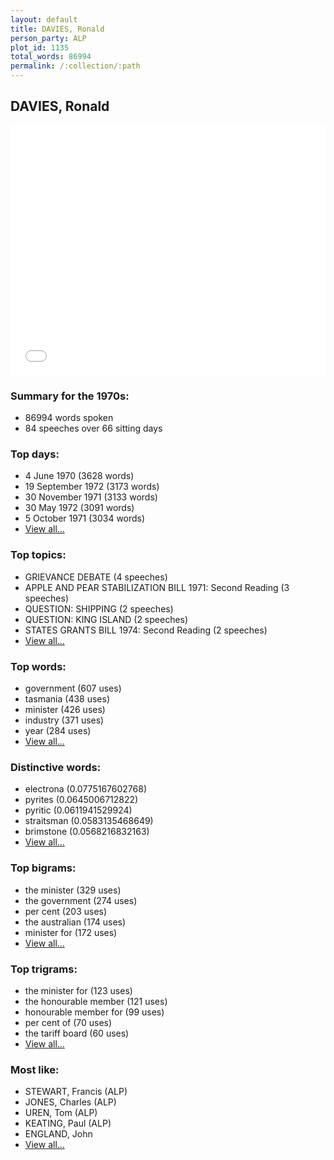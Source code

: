 ```yaml
---
layout: default
title: DAVIES, Ronald
person_party: ALP
plot_id: 1135
total_words: 86994
permalink: /:collection/:path
---
```


## DAVIES, Ronald

<iframe width="100%" height="400" frameborder="0" scrolling="no" src="//plot.ly/~wragge/1135.embed"></iframe>


### Summary for the 1970s:

* 86994 words spoken
* 84 speeches over 66 sitting days


### Top days:

* 4 June 1970 (3628 words)
* 19 September 1972 (3173 words)
* 30 November 1971 (3133 words)
* 30 May 1972 (3091 words)
* 5 October 1971 (3034 words)
* [View all...](days/)


### Top topics:

* GRIEVANCE DEBATE (4 speeches)
* APPLE AND PEAR STABILIZATION BILL 1971: Second Reading (3 speeches)
* QUESTION: SHIPPING (2 speeches)
* QUESTION: KING ISLAND (2 speeches)
* STATES GRANTS BILL 1974: Second Reading (2 speeches)
* [View all...](topics/)


### Top words:

* government (607 uses)
* tasmania (438 uses)
* minister (426 uses)
* industry (371 uses)
* year (284 uses)
* [View all...](words/)


### Distinctive words:

* electrona (0.0775167602768)
* pyrites (0.0645006712822)
* pyritic (0.0611941529924)
* straitsman (0.0583135468649)
* brimstone (0.0568216832163)
* [View all...](sig_words/)


### Top bigrams:

* the minister (329 uses)
* the government (274 uses)
* per cent (203 uses)
* the australian (174 uses)
* minister for (172 uses)
* [View all...](bigrams/)


### Top trigrams:

* the minister for (123 uses)
* the honourable member (121 uses)
* honourable member for (99 uses)
* per cent of (70 uses)
* the tariff board (60 uses)
* [View all...](trigrams/)


### Most like:

* STEWART, Francis (ALP)
* JONES, Charles (ALP)
* UREN, Tom (ALP)
* KEATING, Paul (ALP)
* ENGLAND, John 
* [View all...](similarities/)
